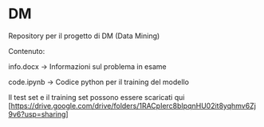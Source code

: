# DM
Repository per il progetto di DM (Data Mining)

Contenuto:

info.docx -> Informazioni sul problema in esame

code.ipynb -> Codice python per il training del modello

Il test set e il training set possono essere scaricati qui [https://drive.google.com/drive/folders/1RACpIerc8bIpqnHU02it8yqhmv6Zj9v6?usp=sharing]
